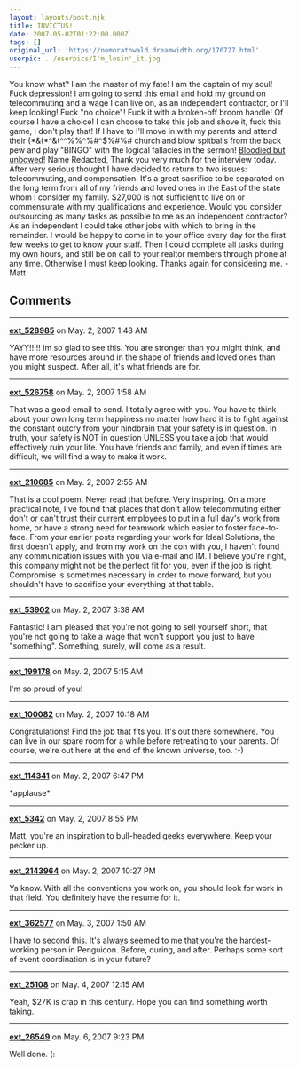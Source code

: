 ```yaml
---
layout: layouts/post.njk
title: INVICTUS!
date: 2007-05-02T01:22:00.000Z
tags: []
original_url: 'https://nemorathwald.dreamwidth.org/170727.html'
userpic: ../userpics/I'm_losin'_it.jpg
---
```

You know what? I am the master of my fate! I am the captain of my soul! Fuck depression! I am going to send this email and hold my ground on telecommuting and a wage I can live on, as an independent contractor, or I'll keep looking! Fuck "no choice"! Fuck it with a broken-off broom handle! Of course I have a choice! I can choose to take this job and shove it, fuck this game, I don't play that! If I have to I'll move in with my parents and attend their (\*&(\*^&(^^%%^%#^$%#%# church and blow spitballs from the back pew and play "BINGO" with the logical fallacies in the sermon! [Bloodied but unbowed!](http://en.wikipedia.org/wiki/Invictus) Name Redacted, Thank you very much for the interview today. After very serious thought I have decided to return to two issues: telecommuting, and compensation. It's a great sacrifice to be separated on the long term from all of my friends and loved ones in the East of the state whom I consider my family. $27,000 is not sufficient to live on or commensurate with my qualifications and experience. Would you consider outsourcing as many tasks as possible to me as an independent contractor? As an independent I could take other jobs with which to bring in the remainder. I would be happy to come in to your office every day for the first few weeks to get to know your staff. Then I could complete all tasks during my own hours, and still be on call to your realtor members through phone at any time. Otherwise I must keep looking. Thanks again for considering me. -Matt

## Comments

---

**[ext_528985](https://www.dreamwidth.org/users/ext_528985)** on May. 2, 2007 1:48 AM

YAYY!!!!! Im so glad to see this. You are stronger than you might think, and have more resources around in the shape of friends and loved ones than you might suspect. After all, it's what friends are for.

---

**[ext_526758](https://www.dreamwidth.org/users/ext_526758)** on May. 2, 2007 1:58 AM

That was a good email to send. I totally agree with you. You have to think about your own long term happiness no matter how hard it is to fight against the constant outcry from your hindbrain that your safety is in question. In truth, your safety is NOT in question UNLESS you take a job that would effectively ruin your life. You have friends and family, and even if times are difficult, we will find a way to make it work.

---

**[ext_210685](https://www.dreamwidth.org/users/ext_210685)** on May. 2, 2007 2:55 AM

That is a cool poem. Never read that before. Very inspiring. On a more practical note, I've found that places that don't allow telecommuting either don't or can't trust their current employees to put in a full day's work from home, or have a strong need for teamwork which easier to foster face-to-face. From your earlier posts regarding your work for Ideal Solutions, the first doesn't apply, and from my work on the con with you, I haven't found any communication issues with you via e-mail and IM. I believe you're right, this company might not be the perfect fit for you, even if the job is right. Compromise is sometimes necessary in order to move forward, but you shouldn't have to sacrifice your everything at that table.

---

**[ext_53902](https://www.dreamwidth.org/users/ext_53902)** on May. 2, 2007 3:38 AM

Fantastic! I am pleased that you're not going to sell yourself short, that you're not going to take a wage that won't support you just to have "something". Something, surely, will come as a result.

---

**[ext_199178](https://www.dreamwidth.org/users/ext_199178)** on May. 2, 2007 5:15 AM

I'm so proud of you!

---

**[ext_100082](https://www.dreamwidth.org/users/ext_100082)** on May. 2, 2007 10:18 AM

Congratulations! Find the job that fits you. It's out there somewhere. You can live in our spare room for a while before retreating to your parents. Of course, we're out here at the end of the known universe, too. :-)

---

**[ext_114341](https://www.dreamwidth.org/users/ext_114341)** on May. 2, 2007 6:47 PM

\*applause\*

---

**[ext_5342](https://www.dreamwidth.org/users/ext_5342)** on May. 2, 2007 8:55 PM

Matt, you're an inspiration to bull-headed geeks everywhere. Keep your pecker up.

---

**[ext_2143964](https://www.dreamwidth.org/users/ext_2143964)** on May. 2, 2007 10:27 PM

Ya know. With all the conventions you work on, you should look for work in that field. You definitely have the resume for it.

---

**[ext_362577](https://www.dreamwidth.org/users/ext_362577)** on May. 3, 2007 1:50 AM

I have to second this. It's always seemed to me that you're the hardest-working person in Penguicon. Before, during, and after. Perhaps some sort of event coordination is in your future?

---

**[ext_25108](https://www.dreamwidth.org/users/ext_25108)** on May. 4, 2007 12:15 AM

Yeah, $27K is crap in this century. Hope you can find something worth taking.

---

**[ext_26549](https://www.dreamwidth.org/users/ext_26549)** on May. 6, 2007 9:23 PM

Well done. (:
